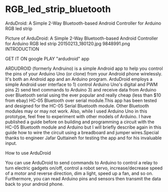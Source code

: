 # RGB_led_strip_bluetooth
ArduDroid: A Simple 2-Way Bluetooth-based Android Controller for Arduino RGB led strip

Picture of ArduDroid: A Simple 2-Way Bluetooth-based Android Controller for Arduino RGB led strip
20150213_180120.jpg
9848991.png
INTRODUCTION

GET IT ON google PLAY "ardudroid" app

ARDUDROID (formerly Andruino) is a simple Android app to help you control the pins of your Arduino Uno (or clone) from your Android phone wirelessly. It's both an Android app and an Arduino program. ArduDroid employs a simple Android user interface to 1) control Arduino Uno's digital and PWM pins 2) send text commands to Arduino 3) and receive data from Arduino over Bluetooth serial using the ever popular and really cheap (less than $10 from ebay) HC-05 Bluetooth over serial module.This app has been tested and designed for the HC-05 Serial Bluetooth module. Other Bluetooth modules may or may not work. Also, while I used Arduino Uno in this prototype, feel free to experiment with other models of Arduino. I have published a guide before on building and programming a circuit with the HC-05 Bluetooth module and Arduino but I will briefly describe again in this guide how to wire the circuit using a breadboard and jumper wires.Special thanks to engineer Jafar Quttaineh for testing the app and for his invaluable input.

How to use ArduDroid


You can use ArduDroid to send commands to Arduino to control a relay to turn electric gadgets on/off, control a robot servo, increase/decrease speed of a motor and reverse direction, dim a light, speed up a fan, and so on. Furthermore, you can read Arduino pins and sensors then transmit the data back to your android phone.
